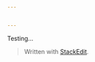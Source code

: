 ```yaml
---


---
```


<p>Testing…</p>
<blockquote>
<p>Written with <a href="https://stackedit.io/">StackEdit</a>.</p>
</blockquote>

